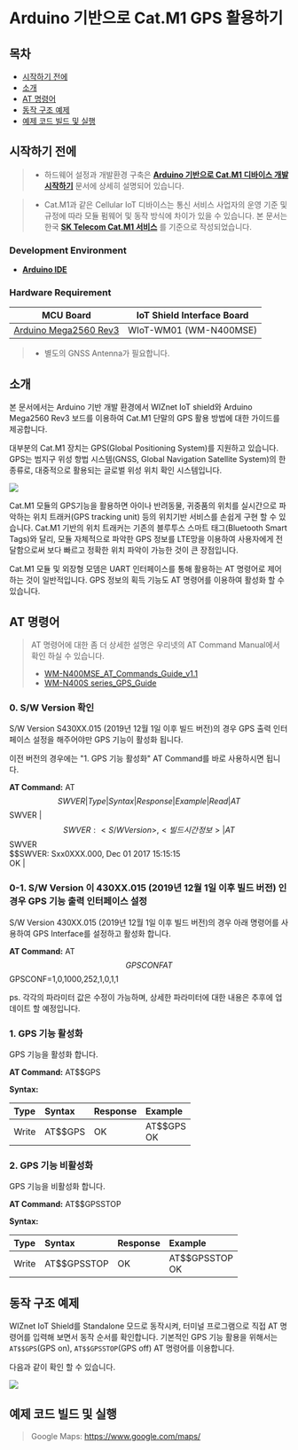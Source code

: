 # Arduino 기반으로 Cat.M1 GPS 활용하기

## 목차

-   [시작하기 전에](#Prerequisites)
-   [소개](#Step-1-Overview)
-   [AT 명령어](#Step-2-ATCommand)
-   [동작 구조 예제](#Step-3-SampleCode)
-   [예제 코드 빌드 및 실행](#Step-4-Build-and-Run)

<a name="Prerequisites"></a>
## 시작하기 전에

> * 하드웨어 설정과 개발환경 구축은  **[Arduino 기반으로 Cat.M1 디바이스 개발 시작하기][arduino-getting-started]** 문서에 상세히 설명되어 있습니다.

> * Cat.M1과 같은 Cellular IoT 디바이스는 통신 서비스 사업자의 운영 기준 및 규정에 따라 모듈 펌웨어 및 동작 방식에 차이가 있을 수 있습니다. 본 문서는 한국 **[SK Telecom Cat.M1 서비스][skt-iot-portal]** 를 기준으로 작성되었습니다.


### Development Environment
* **[Arduino IDE][link-arduino-compiler]**

### Hardware Requirement

| MCU Board | IoT Shield Interface Board |
|:--------:|:--------:|
| [Arduino Mega2560 Rev3][link-arduino Mega2560 Rev3] | WIoT-WM01 (WM-N400MSE) |

> * 별도의 GNSS Antenna가 필요합니다.

<a name="Step-1-Overview"></a>
## 소개

본 문서에서는 Arduino 기반 개발 환경에서 WIZnet IoT shield와 Arduino Mega2560 Rev3 보드를 이용하여 Cat.M1 단말의 GPS 활용 방법에 대한 가이드를 제공합니다.

대부분의 Cat.M1 장치는 GPS(Global Positioning System)를 지원하고 있습니다. GPS는 범지구 위성 항법 시스템(GNSS, Global Navigation Satellite System)의 한 종류로, 대중적으로 활용되는 글로벌 위성 위치 확인 시스템입니다.

![][gnss]

Cat.M1 모듈의 GPS기능을 활용하면 아이나 반려동물, 귀중품의 위치를 실시간으로 파악하는 위치 트래커(GPS tracking unit) 등의 위치기반 서비스를 손쉽게 구현 할 수 있습니다. Cat.M1 기반의 위치 트래커는 기존의 블루투스 스마트 태그(Bluetooth Smart Tags)와 달리, 모듈 자체적으로 파악한 GPS 정보를 LTE망을 이용하여 사용자에게 전달함으로써 보다 빠르고 정확한 위치 파악이 가능한 것이 큰 장점입니다.

Cat.M1 모듈 및 외장형 모뎀은 UART 인터페이스를 통해 활용하는 AT 명령어로 제어하는 것이 일반적입니다. GPS 정보의 획득 기능도 AT 명령어를 이용하여 활성화 할 수 있습니다.

<a name="Step-2-ATCommand"></a>
## AT 명령어

> AT 명령어에 대한 좀 더 상세한 설명은 우리넷의 AT Command Manual에서 확인 하실 수 있습니다.
> * [WM-N400MSE_AT_Commands_Guide_v1.1][link-wm-n400mse-atcommand-manual]
> * [WM-N400S series_GPS_Guide][link-wm-n400mse-gnss-manual]

### 0. S/W Version 확인

S/W Version S430XX.015 (2019년 12월 1일 이후 빌드 버전)의 경우 GPS 출력 인터페이스 설정을 해주어야만 GPS 기능이 활성화 됩니다. 

이전 버전의 경우에는 "1. GPS 기능 활성화" AT Command를 바로 사용하시면 됩니다. 

**AT Command:** AT$$SWVER
| Type | Syntax | Response | Example
| Read | AT$$SWVER | $$SWVER:<S/W Version>,<빌드 시간 정보> | AT$$SWVER<br>$$SWVER: Sxx0XXX.000, Dec 01 2017 15:15:15<br>OK |

### 0-1. S/W Version 이 430XX.015 (2019년 12월 1일 이후 빌드 버전) 인 경우 GPS 기능 출력 인터페이스 설정

S/W Version 430XX.015 (2019년 12월 1일 이후 빌드 버전)의 경우 아래 명령어를 사용하여 GPS Interface를 설정하고 활성화 합니다. 

**AT Command:** AT$$GPSCONF
AT$$GPSCONF=1,0,1000,252,1,0,1,1 

ps. 각각의 파라미터 값은 수정이 가능하며, 상세한 파라미터에 대한 내용은 추후에 업데이트 할 예정입니다. 


### 1. GPS 기능 활성화

GPS 기능을 활성화 합니다.

**AT Command:** AT$$GPS

**Syntax:**

| Type | Syntax | Response | Example
|:--------|:--------|:--------|:--------|
| Write | AT$$GPS | OK | AT$$GPS<br>OK |

### 2. GPS 기능 비활성화

GPS 기능을 비활성화 합니다.

**AT Command:** AT$$GPSSTOP

**Syntax:**

| Type | Syntax | Response | Example
|:--------|:--------|:--------|:--------|
| Write | AT$$GPSSTOP | OK | AT$$GPSSTOP<br>OK |

<a name="Step-3-SampleCode"></a>
## 동작 구조 예제

WIZnet IoT Shield를 Standalone 모드로 동작시켜, 터미널 프로그램으로 직접 AT 명령어를 입력해 보면서 동작 순서를 확인합니다.
기본적인 GPS 기능 활용을 위해서는 `AT$$GPS`(GPS on), `AT$$GPSSTOP`(GPS off) AT 명령어를 이용합니다.

다음과 같이 확인 할 수 있습니다.

![][1]

<a name="Step-4-Build-and-Run"></a>
## 예제 코드 빌드 및 실행



> Google Maps: https://www.google.com/maps/



[arduino-getting-started]: ./Arduino_get_started.md
[skt-iot-portal]: https://www.sktiot.com/iot/developer/guide/guide/catM1/menu_05/page_01
[link-arduino-compiler]: https://www.arduino.cc/en/Main/Software
[link-arduino Mega2560 Rev3]: https://store.arduino.cc/usa/mega-2560-r3
[link-bg96-atcommand-manual]: https://www.quectel.com/UploadImage/Downlad/Quectel_BG96_AT_Commands_Manual_V2.1.pdf
[link-bg96-mqtt-an]: https://www.quectel.com/UploadImage/Downlad/Quectel_BG96_MQTT_Application_Note_V1.0.pdf
[link-wm-n400mse-atcommand-manual]: ./datasheet/WM-N400MSE_AT_Commands_Guide_v1.1.pdf
[link-wm-n400mse-gnss-manual]: ./datasheet/WM-N400S%20series_GPS_Guide.pdf

[hw-stack]: ./imgs/hw/wiot-shield-wm01-arduinomega2560_stack.png 
[compile1]: ./imgs/arduino_guide_ide_compile.png
[compile2]: ./imgs/arduino_guide_ide_compile_finish.png
[serialMonitor]: ./imgs/arduino_guide_ide_serialmonitor.png

[1]: ./imgs/arduino_guide_bg96_tcp-1.png
[2]: ./imgs/arduino_guide_wmn400_tcp-2.png
[3]: ./imgs/arduino_guide_wmn400_tcp-3.png
[4]: ./imgs/arduino_guide_wmn400_tcp-4.png
[5]: ./imgs/arduino_guide_wmn400_tcp-5.png


[import1]: ./imgs/mbed_guide_webide_import.png
[import2]: ./imgs/mbed_guide_webide_import_repo.png
[compile]: ./imgs/mbed_guide_webide_compile.png
[1]: ./imgs/mbed_guide_wm-n400mse_gps-2.png
[2]: ./imgs/mbed_guide_bg96_gps-2.png
[3]: ./imgs/mbed_guide_bg96_gps-3.png
[4]: ./imgs/mbed_guide_bg96_gps-4.png
[gnss]: ./imgs/mbed_guide_bg96_gps-gnss.png


